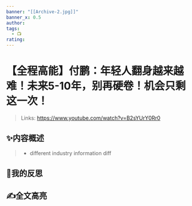 ```yaml
---
banner: "[[Archive-2.jpg]]"
banner_x: 0.5
author:
tags:
  - 📺
rating:
---
```

# 【全程高能】付鹏：年轻人翻身越来越难！未来5-10年，别再硬卷！机会只剩这一次！
>Links: https://www.youtube.com/watch?v=B2sYUrY0Rr0

## ✨内容概述
> - different industry information diff 

## 💭我的反思


## ✍全文高亮



